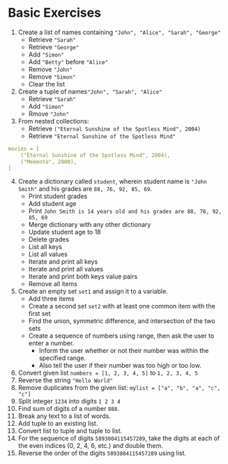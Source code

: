 # Basic Exercises

1. Create a list of names containing `"John", "Alice", "Sarah", "George"`
     - Retrieve `"Sarah"`
     - Retrieve `"George"`
     - Add `"Simon"`
     - Add `"Betty"` before `"Alice"`
     - Remove `"John"`
     - Remove `"Simon"`
     - Clear the list
2. Create a tuple of names`"John", "Sarah", "Alice"`
     - Retrieve `"Sarah"`
     - Add `"Simon"`
     - Rmove `"John"`
3. From nested collections:
     - Retrieve `("Eternal Sunshine of the Spotless Mind", 2004)`
     - Retrieve  `"Eternal Sunshine of the Spotless Mind"`
```yaml
movies = [
    ("Eternal Sunshine of the Spotless Mind", 2004),
    ("Memento", 2000),
]
```
4. Create a dictionary called `student`, wherein student name is `"John Smith"` and his grades are `88, 76, 92, 85, 69`.
     - Print student grades
     - Add student age
     - Print `John Smith is 14 years old and his grades are 88, 76, 92, 85, 69`
     - Merge dictionary with any other dictionary
     - Update student age to 18
     - Delete grades
     - List all keys
     - List all values
     - Iterate and print all keys
     - Iterate and print all values
     - Iterate and print both keys value pairs
     - Remove all items
5. Create an empty set `set1` and assign it to a variable.
     - Add three items
     - Create a second set `set2` with at least one common item with the first set
     - Find the union, symmetric difference, and intersection of the two sets
     - Create a sequence of numbers using range, then ask the user to enter a number.
          - Inform the user whether or not their number was within the specified range.
          - Also tell the user if their number was too high or too low.
6. Convert given list `numbers = [1, 2, 3, 4, 5]` to `1, 2, 3, 4, 5`
7. Reverse the string `"Hello World"`
8. Remove duplicates from the given list: `mylist = ["a", "b", "a", "c", "c"]`
9. Split integer `1234` into digits `1 2 3 4`
10. Find sum of digits of a number `888`.
11. Break any text to a list of words.
12. Add tuple to an existing list.
13. Convert list to tuple and tuple to list.
14. For the sequence of digits `5893804115457289`, take the digits at each of the even indices (0, 2, 4, 6, etc.) and double them.
15. Reverse the order of the digits `5893804115457289` using list. 
